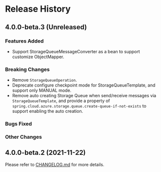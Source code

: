 # Release History

## 4.0.0-beta.3 (Unreleased)

### Features Added
- Support StorageQueueMessageConverter as a bean to support customize ObjectMapper.
### Breaking Changes
- Remove `StorageQueueOperation`.
- Deprecate configure checkpoint mode for StorageQueueTemplate, and support only MANUAL mode.
- Remove auto creating Storage Queue when send/receive messages via `StorageQueueTemplate`, and provide a property of
`spring.cloud.azure.storage.queue.create-queue-if-not-exists` to support enabling the auto creation.
### Bugs Fixed

### Other Changes

## 4.0.0-beta.2 (2021-11-22)

Please refer to [CHANGELOG.md](https://github.com/Azure/azure-sdk-for-java/blob/430fdbfae956667b1576a8e6b609810b9441442c/sdk/spring/CHANGELOG.md) for more details.
